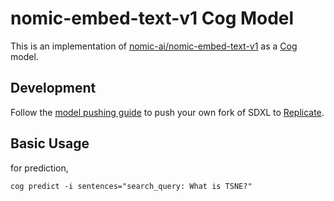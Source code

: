 # nomic-embed-text-v1 Cog Model

This is an implementation of [nomic-ai/nomic-embed-text-v1](https://huggingface.co/nomic-ai/nomic-embed-text-v1) as a [Cog](https://github.com/replicate/cog) model.

## Development

Follow the [model pushing guide](https://replicate.com/docs/guides/push-a-model) to push your own fork of SDXL to [Replicate](https://replicate.com).

## Basic Usage

for prediction,

    cog predict -i sentences="search_query: What is TSNE?"
